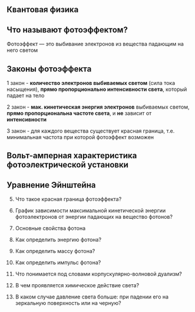 ## Квантовая физика
## Что называют фотоэффектом?
Фотоэффект — это выбивание электронов из вещества падающим на него светом
## Законы фотоэффекта
1 закон - **количество электронов выбиваемых светом** (сила тока насыщения), **прямо пропорционально интенсивности света**, который падает на тело

2 закон - **мак. кинетическая энергия электронов** выбиваемых светом, **прямо пропорциональна частоте света**, и **не** зависит от **интенсивности**

3 закон - для каждого вещества существует красная граница, т.е. минимальная частота при которой фотоэффект возможен

## Вольт-амперная характеристика фотоэлектрической установки

## Уравнение Эйнштейна

5.	Что такое красная граница фотоэффекта?

6.	График зависимости максимальной кинетической энергии фотоэлектронов от энергии падающих на вещество фотонов?

7.	Основные свойства фотона

8.	Как определить энергию фотона?

9.	Как определить массу фотона?

10.	Как определить импульс фотона?

11.	Что понимается под словами корпускулярно-волновой дуализм?

12.	В чем проявляется химическое действие света?

13.	В каком случае давление света больше: при падении его на зеркальную поверхность или на черную?
